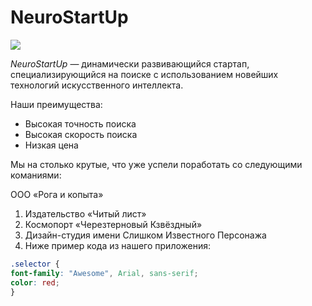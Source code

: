 # NeuroStartUp

![](https://netology-code.github.io/git-homeworks/introduction/assets/logo.png)

*NeuroStartUp* — динамически развивающийся стартап, специализирующийся на поиске с использованием
новейших технологий искусственного интеллекта.

Наши преимущества:
* Высокая точность поиска
* Высокая скорость поиска
* Низкая цена

Мы на столько крутые, что уже успели поработать со следующими команиями:

ООО «Рога и копыта» 
1. Издательство «Читый лист» 
2. Космопорт «Черезтерновый Кзвёздный» 
3. Дизайн-студия имени Слишком Известного Персонажа 
4. Ниже пример кода из нашего приложения:
```CSS
.selector {
font-family: "Awesome", Arial, sans-serif;
color: red;
}
```
